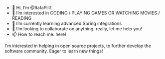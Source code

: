 - 👋 Hi, I’m @RafaPili1
- 👀 I’m interested in CODING / PLAYING GAMES OR WATCHING MOVIES / READING
- 🌱 I’m currently learning advanced Spring integrations
- 💞️ I’m looking to collaborate on anything, really, let me help you!
- 📫 How to reach me: here!

I'm interested in helping in open source projects, to further develop the software community. Eager to learn new things!
